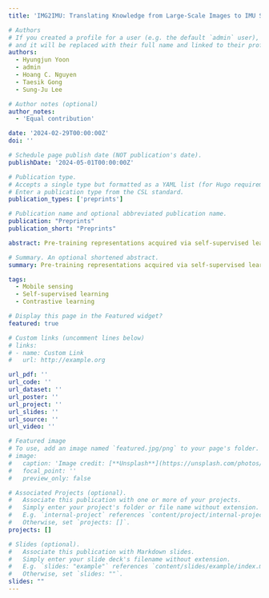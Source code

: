 ```yaml
---
title: 'IMG2IMU: Translating Knowledge from Large-Scale Images to IMU Sensing Applications'

# Authors
# If you created a profile for a user (e.g. the default `admin` user), write the username (folder name) here
# and it will be replaced with their full name and linked to their profile.
authors:
  - Hyungjun Yoon
  - admin
  - Hoang C. Nguyen
  - Taesik Gong
  - Sung-Ju Lee

# Author notes (optional)
author_notes:
  - 'Equal contribution'

date: '2024-02-29T00:00:00Z'
doi: ''

# Schedule page publish date (NOT publication's date).
publishDate: '2024-05-01T00:00:00Z'

# Publication type.
# Accepts a single type but formatted as a YAML list (for Hugo requirements).
# Enter a publication type from the CSL standard.
publication_types: ['preprints']

# Publication name and optional abbreviated publication name.
publication: "Preprints"
publication_short: "Preprints"

abstract: Pre-training representations acquired via self-supervised learning could achieve high accuracy on even tasks with small training data. Unlike in vision and natural language processing domains, pre-training for IMU-based applications is challenging, as there are few public datasets with sufficient size and diversity to learn generalizable representations. To overcome this problem, we propose IMG2IMU that adapts pre-trained representation from large-scale images to diverse IMU sensing tasks. We convert the sensor data into visually interpretable spectrograms for the model to utilize the knowledge gained from vision. We further present a sensor-aware pre-training method for images that enables models to acquire particularly impactful knowledge for IMU sensing applications. This involves using contrastive learning on our augmentation set customized for the properties of sensor data. Our evaluation with four different IMU sensing tasks shows that IMG2IMU outperforms the baselines pre-trained on sensor data by an average of 9.6%p F1-score, illustrating that vision knowledge can be usefully incorporated into IMU sensing applications where only limited training data is available.

# Summary. An optional shortened abstract.
summary: Pre-training representations acquired via self-supervised learning could achieve high accuracy on even tasks with small training data. Unlike in vision and natural language processing domains, pre-training for IMU-based applications is challenging, as there are few public datasets with sufficient size and diversity to learn generalizable representations. To overcome this problem, we propose IMG2IMU that adapts pre-trained representation from large-scale images to diverse IMU sensing tasks. We convert the sensor data into visually interpretable spectrograms for the model to utilize the knowledge gained from vision. We further present a sensor-aware pre-training method for images that enables models to acquire particularly impactful knowledge for IMU sensing applications. This involves using contrastive learning on our augmentation set customized for the properties of sensor data. Our evaluation with four different IMU sensing tasks shows that IMG2IMU outperforms the baselines pre-trained on sensor data by an average of 9.6%p F1-score, illustrating that vision knowledge can be usefully incorporated into IMU sensing applications where only limited training data is available.

tags:
  - Mobile sensing
  - Self-supervised learning
  - Contrastive learning

# Display this page in the Featured widget?
featured: true

# Custom links (uncomment lines below)
# links:
# - name: Custom Link
#   url: http://example.org

url_pdf: ''
url_code: ''
url_dataset: ''
url_poster: ''
url_project: ''
url_slides: ''
url_source: ''
url_video: ''

# Featured image
# To use, add an image named `featured.jpg/png` to your page's folder.
# image:
#   caption: 'Image credit: [**Unsplash**](https://unsplash.com/photos/pLCdAaMFLTE)'
#   focal_point: ''
#   preview_only: false

# Associated Projects (optional).
#   Associate this publication with one or more of your projects.
#   Simply enter your project's folder or file name without extension.
#   E.g. `internal-project` references `content/project/internal-project/index.md`.
#   Otherwise, set `projects: []`.
projects: []

# Slides (optional).
#   Associate this publication with Markdown slides.
#   Simply enter your slide deck's filename without extension.
#   E.g. `slides: "example"` references `content/slides/example/index.md`.
#   Otherwise, set `slides: ""`.
slides: ""
---
```


<!-- {{% callout note %}}
Click the _Cite_ button above to demo the feature to enable visitors to import publication metadata into their reference management software.
{{% /callout %}}

{{% callout note %}}
Create your slides in Markdown - click the _Slides_ button to check out the example.
{{% /callout %}}

Add the publication's **full text** or **supplementary notes** here. You can use rich formatting such as including [code, math, and images](https://docs.hugoblox.com/content/writing-markdown-latex/). -->
